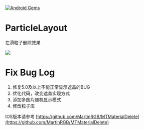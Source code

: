 [![Android Gems](http://www.android-gems.com/badge/ZhaoKaiQiang/ParticleLayout.svg?branch=master)](http://www.android-gems.com/lib/ZhaoKaiQiang/ParticleLayout)

# ParticleLayout
左滑粒子删除效果

![](http://i11.tietuku.com/47b6adce66d620ed.gif)

# Fix Bug Log
1. 修复5.0及以上不能正常显示遮盖的BUG
2. 优化代码，改变遮盖实现方式
3. 添加多图片随机显示模式
4. 修改粒子库

IOS版本请参考
[https://github.com/MartinRGB/MTMaterialDelete](https://github.com/MartinRGB/MTMaterialDelete)
